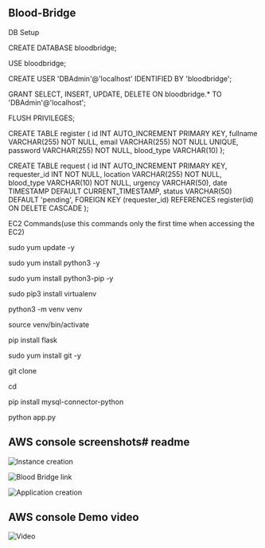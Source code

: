 ## Blood-Bridge

DB Setup

CREATE DATABASE bloodbridge;

USE bloodbridge;

CREATE USER 'DBAdmin'@'localhost' IDENTIFIED BY 'bloodbridge';

GRANT SELECT, INSERT, UPDATE, DELETE ON bloodbridge.* TO 'DBAdmin'@'localhost';

FLUSH PRIVILEGES;

CREATE TABLE register ( id INT AUTO_INCREMENT PRIMARY KEY, fullname VARCHAR(255) NOT NULL, email VARCHAR(255) NOT NULL UNIQUE, password VARCHAR(255) NOT NULL, blood_type VARCHAR(10) );

CREATE TABLE request ( id INT AUTO_INCREMENT PRIMARY KEY, requester_id INT NOT NULL, location VARCHAR(255) NOT NULL, blood_type VARCHAR(10) NOT NULL, urgency VARCHAR(50), date TIMESTAMP DEFAULT CURRENT_TIMESTAMP, status VARCHAR(50) DEFAULT 'pending', FOREIGN KEY (requester_id) REFERENCES register(id) ON DELETE CASCADE );

EC2 Commands(use this commands only the first time when accessing the EC2)

sudo yum update -y

sudo yum install python3 -y

sudo yum install python3-pip -y

sudo pip3 install virtualenv

python3 -m venv venv

source venv/bin/activate

pip install flask

sudo yum install git -y

git clone

cd

pip install mysql-connector-python

python app.py
## AWS console screenshots# readme

![Instance creation](https://github.com/user-attachments/assets/779bc81f-dad2-4a58-a9e7-3f69c56558fc)

![Blood Bridge link](https://github.com/user-attachments/assets/f09e9bc5-016a-4b18-bffc-f7a70767c117)

![Application creation](https://github.com/user-attachments/assets/2baa8e98-288b-4f4a-8ace-1b40a59c907b)

## AWS console Demo video
![Video](https://drive.google.com/file/d/1c-Vy9E1K7yh6E_I1Lv3JRQMqWn6E-piE/view?usp=sharing)





